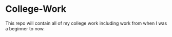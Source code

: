 # College-Work
This repo will contain all of my college work including work from when I was a beginner to now. 
